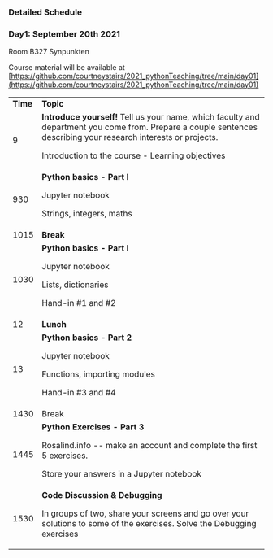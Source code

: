 ### Detailed Schedule


### Day1: September 20th 2021 

Room B327 Synpunkten

Course material will be available at [https://github.com/courtneystairs/2021_pythonTeaching/tree/main/day01](https://github.com/courtneystairs/2021_pythonTeaching/tree/main/day01)


<table>
  <tr>
   <td><strong>Time</strong>
   </td>
   <td><strong>Topic</strong>
   </td>
  </tr>
  <tr>
   <td>9
   </td>
   <td><strong>Introduce yourself! </strong>Tell us your name, which faculty and department you come from. Prepare a couple sentences describing your research interests or projects. 
<p>
Introduction to the course - Learning objectives
   </td>
  </tr>
  <tr>
   <td>930
   </td>
   <td><strong>Python basics - Part I </strong>
<p>
Jupyter notebook
<p>
Strings, integers, maths
   </td>
  </tr>
  <tr>
   <td>1015
   </td>
   <td><strong>Break</strong>
   </td>
  </tr>
  <tr>
   <td>1030
   </td>
   <td><strong>Python basics - Part I </strong>
<p>
Jupyter notebook
<p>
Lists, dictionaries
<p>
Hand-in #1 and #2
   </td>
  </tr>
  <tr>
   <td>12
   </td>
   <td><strong>Lunch</strong>
   </td>
  </tr>
  <tr>
   <td>13
   </td>
   <td><strong>Python basics - Part 2 </strong>
<p>
Jupyter notebook
<p>
Functions, importing modules
<p>
Hand-in #3 and #4
   </td>
  </tr>
  <tr>
   <td>1430
   </td>
   <td>Break
   </td>
  </tr>
  <tr>
   <td>1445
   </td>
   <td><strong>Python Exercises - Part 3</strong>
<p>
Rosalind.info -- make an account and complete the first 5 exercises.
<p>
Store your answers in a Jupyter notebook
   </td>
  </tr>
  <tr>
   <td>1530
   </td>
   <td><strong>Code Discussion & Debugging</strong>
<p>
In groups of two, share your screens and go over your solutions to some of the exercises. Solve the Debugging exercises
   </td>
  </tr>
</table>

##
